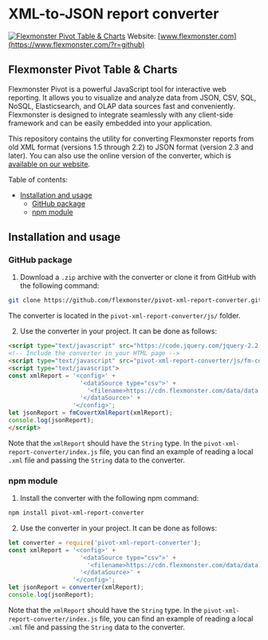 # XML-to-JSON report converter
[![Flexmonster Pivot Table & Charts](https://www.flexmonster.com/fm_uploads/2020/06/GitHub_fm.png)](https://flexmonster.com/?r=github)
Website: [www.flexmonster.com](https://www.flexmonster.com/?r=github)

## Flexmonster Pivot Table & Charts
Flexmonster Pivot is a powerful JavaScript tool for interactive web reporting. It allows you to visualize and analyze data from JSON, CSV, SQL, NoSQL, Elasticsearch, and OLAP data sources fast and conveniently. Flexmonster is designed to integrate seamlessly with any client-side framework and can be easily embedded into your application.

This repository contains the utility for converting Flexmonster reports from old XML format (versions 1.5 through 2.2) to JSON format (version 2.3 and later).
You can also use the online version of the converter, which is [available on our website](https://www.flexmonster.com/convert-xml-report/?r=github).

Table of contents:

- [Installation and usage](#installation-and-usage)
    - [GitHub package](#github-package)
    - [npm module](#npm-module)

## Installation and usage

### GitHub package

1. Download a `.zip` archive with the converter or clone it from GitHub with the following command:

```bash
git clone https://github.com/flexmonster/pivot-xml-report-converter.git
```

The converter is located in the `pivot-xml-report-converter/js/` folder.

2. Use the converter in your project. It can be done as follows:

```html
<script type="text/javascript" src="https://code.jquery.com/jquery-2.2.4.min.js"></script>
<!-- Include the converter in your HTML page -->
<script type="text/javascript" src="pivot-xml-report-converter/js/fm-converter.js"></script>
<script type="text/javascript">
const xmlReport = '<config>' +
                    '<dataSource type="csv">' +
                      '<filename>https://cdn.flexmonster.com/data/data.csv</filename>' +
                    '</dataSource>' +
                  '</config>';
let jsonReport = fmCovertXmlReport(xmlReport);
console.log(jsonReport);
</script>
```

Note that the `xmlReport` should have the `String` type. In the `pivot-xml-report-converter/index.js` file, you can find an example of reading a local `.xml` file and passing the `String` data to the converter.

### npm module 

1. Install the converter with the following npm command:

```bash
npm install pivot-xml-report-converter
```

2. Use the converter in your project. It can be done as follows:

```js
let converter = require('pivot-xml-report-converter');
const xmlReport = '<config>' +
                    '<dataSource type="csv">' +
                      '<filename>https://cdn.flexmonster.com/data/data.csv</filename>' +
                    '</dataSource>' +
                  '</config>';
let jsonReport = converter(xmlReport);
console.log(jsonReport);
```

Note that the `xmlReport` should have the `String` type. In the `pivot-xml-report-converter/index.js` file, you can find an example of reading a local `.xml` file and passing the `String` data to the converter.
